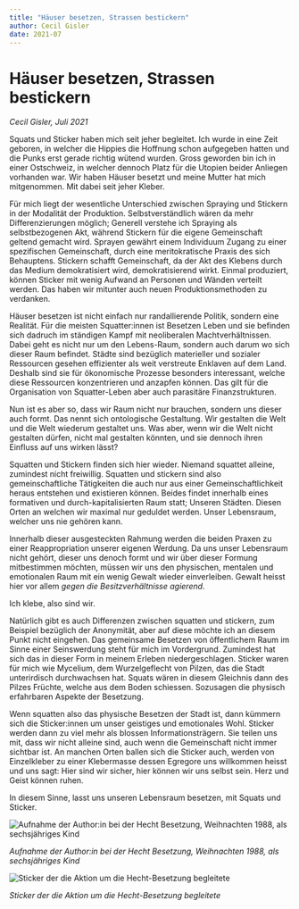 ```yaml
---
title: "Häuser besetzen, Strassen bestickern"
author: Cecil Gisler
date: 2021-07
---
```

# Häuser besetzen, Strassen bestickern
*Cecil Gisler, Juli 2021*

Squats und Sticker haben mich seit jeher begleitet. Ich wurde in eine Zeit geboren, in welcher die Hippies die Hoffnung schon aufgegeben hatten und die Punks erst gerade richtig wütend wurden. Gross geworden bin ich in einer Ostschweiz, in welcher dennoch Platz für die Utopien beider Anliegen vorhanden war. Wir haben Häuser besetzt und meine Mutter hat mich mitgenommen. Mit dabei seit jeher Kleber.
 
 Für mich liegt der wesentliche Unterschied zwischen Spraying und Stickern in der Modalität der Produktion. Selbstverständlich wären da mehr Differenzierungen möglich; Generell verstehe ich Spraying als selbstbezogenen Akt, während Stickern für die eigene Gemeinschaft geltend gemacht wird. Sprayen gewährt einem Individuum Zugang zu einer spezifischen Gemeinschaft, durch eine meritokratische Praxis des sich Behauptens. Stickern schafft Gemeinschaft, da der Akt des Klebens durch das Medium demokratisiert wird, demokratisierend wirkt. Einmal produziert, können Sticker mit wenig Aufwand an Personen und Wänden verteilt werden. Das haben wir mitunter auch neuen Produktionsmethoden zu verdanken.

Häuser besetzen ist nicht einfach nur randallierende Politik, sondern eine Realität. Für die meisten Squatter:innen ist Besetzen Leben und sie befinden sich dadruch im ständigen Kampf mit neoliberalen Machtverhältnissen. Dabei geht es nicht nur um den Lebens-Raum, sondern auch darum wo sich dieser Raum befindet. Städte sind bezüglich materieller und sozialer Ressourcen gesehen effizienter als weit verstreute Enklaven auf dem Land. Deshalb sind sie für ökonomische Prozesse besonders interessant, welche diese Ressourcen konzentrieren und anzapfen können. Das gilt für die Organisation von Squatter-Leben aber auch parasitäre Finanzstrukturen.

Nun ist es aber so, dass wir Raum nicht nur brauchen, sondern uns dieser auch formt. Das nennt sich ontologische Gestaltung. Wir gestalten die Welt und die Welt wiederum gestaltet uns. Was aber, wenn wir die Welt nicht gestalten dürfen, nicht mal gestalten könnten, und sie dennoch ihren Einfluss auf uns wirken lässt?
 
 Squatten und Stickern finden sich hier wieder. Niemand squattet alleine, zumindest nicht freiwillig. Squatten und stickern sind also gemeinschaftliche Tätigkeiten die auch nur aus einer Gemeinschaftlichkeit heraus entstehen und existieren können. Beides findet innerhalb eines formativen und durch-kapitalisierten Raum statt; Unseren Städten. Diesen Orten an welchen wir maximal nur geduldet werden. Unser Lebensraum, welcher uns nie gehören kann. 
 
 Innerhalb dieser ausgesteckten Rahmung werden die beiden Praxen zu einer Reappropriation unserer eigenen Werdung. Da uns unser Lebensraum nicht gehört, dieser uns denoch formt und wir über dieser Formung mitbestimmen möchten, müssen wir uns den physischen, mentalen und emotionalen Raum mit ein wenig Gewalt wieder einverleiben. Gewalt heisst hier vor allem *gegen die Besitzverhältnisse agierend*.
 
 Ich klebe, also sind wir.
 
 Natürlich gibt es auch Differenzen zwischen squatten und stickern, zum Beispiel bezüglich der Anonymität, aber auf diese möchte ich an diesem Punkt nicht eingehen. Das gemeinsame Besetzen von öffentlichem Raum im Sinne einer Seinswerdung steht für mich im Vordergrund. Zumindest hat sich das in dieser Form in meinem Erleben niedergeschlagen. Sticker waren für mich wie Mycelium, dem Wurzelgeflecht von Pilzen, das die Stadt unterirdisch durchwachsen hat. Squats wären in diesem Gleichnis dann des Pilzes Früchte, welche aus dem Boden schiessen. Sozusagen die physisch erfahrbaren Aspekte der Besetzung.
 
 Wenn squatten also das physische Besetzen der Stadt ist, dann kümmern sich die Sticker:innen um unser geistiges und emotionales Wohl. Sticker werden dann zu viel mehr als blossen Informationsträgern. Sie teilen uns mit, dass wir nicht alleine sind, auch wenn die Gemeinschaft nicht immer sichtbar ist. An manchen Orten ballen sich die Sticker auch, werden von Einzelkleber zu einer Klebermasse dessen Egregore uns willkommen heisst und uns sagt: Hier sind wir sicher, hier können wir uns selbst sein. Herz und Geist können ruhen.
 
 In diesem Sinne, lasst uns unseren Lebensraum besetzen, mit Squats und Sticker.

 ![Aufnahme der Author:in bei der Hecht Besetzung, Weihnachten 1988, als sechsjähriges Kind](files/hecht-besetzung.jpeg)
 
 *Aufnahme der Author:in bei der Hecht Besetzung, Weihnachten 1988, als sechsjähriges Kind*

![Sticker der die Aktion um die Hecht-Besetzung begleitete](files/hecht-sticker.jpeg)

*Sticker der die Aktion um die Hecht-Besetzung begleitete*